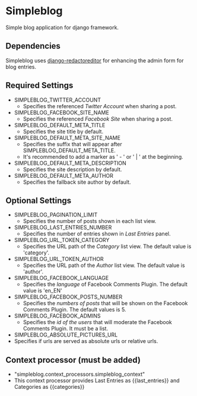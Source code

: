 # Simpleblog
Simple blog application for django framework.

## Dependencies
Simpleblog uses [django-redactoreditor](https://github.com/mazelife/django-redactoreditor) for enhancing the admin form for blog entries.

## Required Settings
- SIMPLEBLOG_TWITTER_ACCOUNT
  - Specifies the referenced *Twitter Account* when sharing a post.
- SIMPLEBLOG_FACEBOOK_SITE_NAME
  - Specifies the referenced *Facebook Site* when sharing a post.
- SIMPLEBLOG_DEFAULT_META_TITLE
  - Specifies the site title by default.
- SIMPLEBLOG_DEFAULT_META_SITE_NAME
  - Specifies the suffix that will appear after SIMPLEBLOG_DEFAULT_META_TITLE.
  - It's recommended to add a marker as ' - ' or ' | ' at the beginning.
- SIMPLEBLOG_DEFAULT_META_DESCRIPTION
  - Specifies the site description by default.
- SIMPLEBLOG_DEFAULT_META_AUTHOR
  - Specifies the fallback site author by default.

## Optional Settings
- SIMPLEBLOG_PAGINATION_LIMIT
  - Specifies the number of posts shown in each list view.
- SIMPLEBLOG_LAST_ENTRIES_NUMBER
  - Specifies the number of entries shown in *Last Entries* panel.
- SIMPLEBLOG_URL_TOKEN_CATEGORY
  - Specifies the URL path of the *Category* list view. The default value is 'category'.
- SIMPLEBLOG_URL_TOKEN_AUTHOR
  - Specifies the URL path of the *Author* list view. The default value is 'author'.
- SIMPLEBLOG_FACEBOOK_LANGUAGE
  - Specifies the *language* of Facebook Comments Plugin. The default value is 'en_EN'
- SIMPLEBLOG_FACEBOOK_POSTS_NUMBER
  - Specifies the *numbers of posts* that will be shown on the Facebook Comments Plugin. The default values is 5.
- SIMPLEBLOG_FACEBOOK_ADMINS
  - Specifies the *id of the users* that will moderate the Facebook Comments Plugin. It must be a list.
 - SIMPLEBLOG_ABSOLUTE_PICTURES_URL
  - Specifies if urls are served as absolute urls or relative urls.
## Context processor (must be added)
 - "simpleblog.context_processors.simpleblog_context"
  - This context processor provides Last Entries as {{last_entries}} and Categories as {{categories}}

